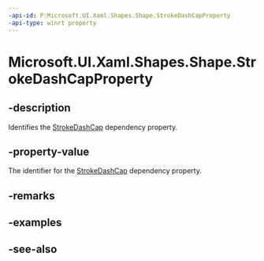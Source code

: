 ```yaml
---
-api-id: P:Microsoft.UI.Xaml.Shapes.Shape.StrokeDashCapProperty
-api-type: winrt property
---
```


<!-- Property syntax
public Windows.UI.Xaml.DependencyProperty StrokeDashCapProperty { get; }
-->

# Microsoft.UI.Xaml.Shapes.Shape.StrokeDashCapProperty

## -description
Identifies the [StrokeDashCap](shape_strokedashcap.md) dependency property.

## -property-value
The identifier for the [StrokeDashCap](shape_strokedashcap.md) dependency property.

## -remarks

## -examples

## -see-also

